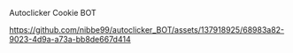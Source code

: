 Autoclicker Cookie BOT



https://github.com/nibbe99/autoclicker_BOT/assets/137918925/68983a82-9023-4d9a-a73a-bb8de667d414

